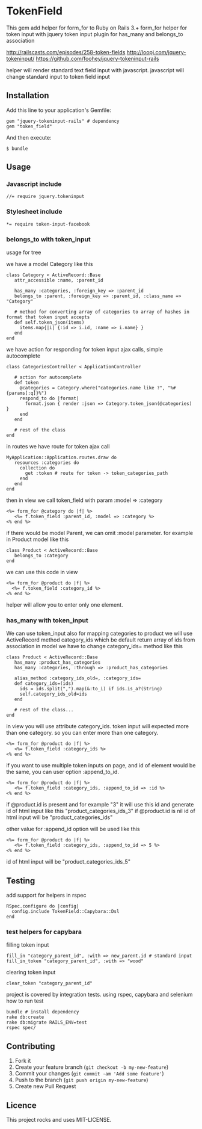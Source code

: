 # TokenField

This gem add helper for form_for to Ruby on Rails 3.+
form_for helper for token input with jquery token input plugin
for has_many and belongs_to association

http://railscasts.com/episodes/258-token-fields
http://loopj.com/jquery-tokeninput/
https://github.com/foohey/jquery-tokeninput-rails

helper will render standard text field input with javascript.
javascript will change standard input to token field input

## Installation

Add this line to your application's Gemfile:

    gem "jquery-tokeninput-rails" # dependency
    gem "token_field"

And then execute:

    $ bundle

## Usage

### Javascript include

    //= require jquery.tokeninput

### Stylesheet include

    *= require token-input-facebook

### belongs_to with token_input

usage for tree

we have a model Category like this

    class Category < ActiveRecord::Base
       attr_accessible :name, :parent_id

       has_many :categories, :foreign_key => :parent_id
       belongs_to :parent, :foreign_key => :parent_id, :class_name => "Category"

       # method for converting array of categories to array of hashes in format that token input accepts
       def self.token_json(items)
         items.map{|i| {:id => i.id, :name => i.name} }
       end
    end

we have action for responding for token input ajax calls, simple autocomplete

    class CategoriesController < ApplicationController

       # action for autocomplete
       def token
         @categories = Category.where("categories.name like ?", "%#{params[:q]}%")
         respond_to do |format|
           format.json { render :json => Category.token_json(@categories) }
         end
       end

       # rest of the class
    end

in routes we have route for token ajax call

    MyApplication::Application.routes.draw do
       resources :categories do
         collection do
           get :token # route for token -> token_categories_path
         end
       end
    end

then in view we call token_field with param :model => :category

    <%= form_for @category do |f| %>
       <%= f.token_field :parent_id, :model => :category %>
    <% end %>

if there would be model Parent, we can omit :model parameter.
for example in Product model like this

    class Product < ActiveRecord::Base
       belongs_to :category
    end

we can use this code in view

    <%= form_for @product do |f| %>
      <%= f.token_field :category_id %>
    <% end %>

helper will allow you to enter only one element.

### has_many with token_input

We can use token_input also for mapping categories to product
we will use ActiveRecord method category_ids which be default return array of ids from association
in model we have to change category_ids= method like this

    class Product < ActiveRecord::Base
       has_many :product_has_categories
       has_many :categories, :through => :product_has_categories

       alias_method :category_ids_old=, :category_ids=
       def category_ids=(ids)
         ids = ids.split(",").map(&:to_i) if ids.is_a?(String)
         self.category_ids_old=ids
       end

       # rest of the class...
    end

in view you will use attribute category_ids. token input will expected more than one category.
so you can enter more than one category.

    <%= form_for @product do |f| %>
       <%= f.token_field :category_ids %>
    <% end %>

if you want to use multiple token inputs on page, and id of element would be the same, you can user option :append_to_id.

    <%= form_for @product do |f| %>
       <%= f.token_field :category_ids, :append_to_id => :id %>
    <% end %>

if @product.id is present and for example "3" it will use this id and generate id of html input like this "product_categories_ids_3"
if @product.id is nil id of html input will be "product_categories_ids"

other value for :append_id option will be used like this

    <%= form_for @product do |f| %>
       <%= f.token_field :category_ids, :append_to_id => 5 %>
    <% end %>

id of html input will be "product_categories_ids_5"

## Testing

add support for helpers in rspec

    RSpec.configure do |config|
      config.include TokenField::Capybara::Dsl
    end

### test helpers for capybara

filling token input

    fill_in "category_parent_id", :with => new_parent.id # standard input
    fill_in_token "category_parent_id", :with => "wood"

clearing token input

    clear_token "category_parent_id"

project is covered by integration tests. using rspec, capybara and selenium
how to run test

    bundle # install dependency
    rake db:create
    rake db:migrate RAILS_ENV=test
    rspec spec/


## Contributing

1. Fork it
2. Create your feature branch (`git checkout -b my-new-feature`)
3. Commit your changes (`git commit -am 'Add some feature'`)
4. Push to the branch (`git push origin my-new-feature`)
5. Create new Pull Request


## Licence

This project rocks and uses MIT-LICENSE.